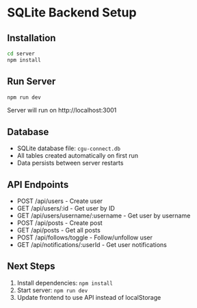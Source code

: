# SQLite Backend Setup

## Installation
```bash
cd server
npm install
```

## Run Server
```bash
npm run dev
```

Server will run on http://localhost:3001

## Database
- SQLite database file: `cgu-connect.db`
- All tables created automatically on first run
- Data persists between server restarts

## API Endpoints
- POST /api/users - Create user
- GET /api/users/:id - Get user by ID
- GET /api/users/username/:username - Get user by username
- POST /api/posts - Create post
- GET /api/posts - Get all posts
- POST /api/follows/toggle - Follow/unfollow user
- GET /api/notifications/:userId - Get user notifications

## Next Steps
1. Install dependencies: `npm install`
2. Start server: `npm run dev`
3. Update frontend to use API instead of localStorage